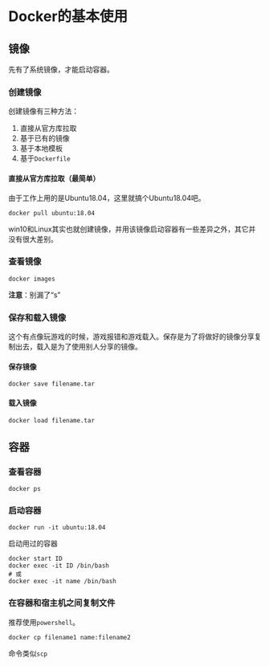 # Docker的基本使用

## 镜像

先有了系统镜像，才能启动容器。

### 创建镜像

创建镜像有三种方法：
1. 直接从官方库拉取
2. 基于已有的镜像
3. 基于本地模板
4. 基于`Dockerfile`

#### 直接从官方库拉取（最简单）

由于工作上用的是Ubuntu18.04，这里就搞个Ubuntu18.04吧。

```
docker pull ubuntu:18.04
```

win10和Linux其实也就创建镜像，并用该镜像启动容器有一些差异之外，其它并没有很大差别。

### 查看镜像

```
docker images
```

**注意**：别漏了“s”

### 保存和载入镜像

这个有点像玩游戏的时候，游戏报错和游戏载入。保存是为了将做好的镜像分享复制出去，载入是为了使用别人分享的镜像。

#### 保存镜像

```
docker save filename.tar
```

#### 载入镜像

```
docker load filename.tar
```

## 容器

### 查看容器

```
docker ps
```

### 启动容器

```
docker run -it ubuntu:18.04
```

启动用过的容器
```
docker start ID
docker exec -it ID /bin/bash
# 或
docker exec -it name /bin/bash
```

### 在容器和宿主机之间复制文件

推荐使用`powershell`。

```
docker cp filename1 name:filename2
```

命令类似`scp`
